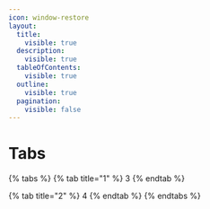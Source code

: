 ```yaml
---
icon: window-restore
layout:
  title:
    visible: true
  description:
    visible: true
  tableOfContents:
    visible: true
  outline:
    visible: true
  pagination:
    visible: false
---
```


# Tabs

{% tabs %}
{% tab title="1" %}
3
{% endtab %}

{% tab title="2" %}
4
{% endtab %}
{% endtabs %}

